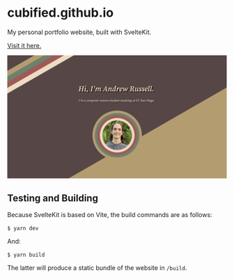 # cubified.github.io

My personal portfolio website, built with SvelteKit.

[Visit it here.](https://cubified.github.io)

![demo.png](https://raw.githubusercontent.com/Cubified/cubified.github.io/main/demo.png)

## Testing and Building

Because SvelteKit is based on Vite, the build commands are as follows:

```
$ yarn dev
```

And:

```
$ yarn build
```

The latter will produce a static bundle of the website in `/build`.
